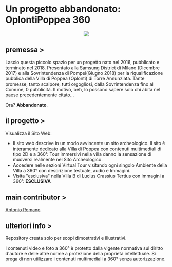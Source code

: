 # Un progetto abbandonato: OplontiPoppea 360

<p align="center">
  <img src="https://github.com/LaErre9/poppeaproject360/blob/main/images/presentation.JPG">
</p>

## premessa >
Lascio questa piccolo spazio per un progetto nato nel 2016, pubblicato e terminato nel 2018. Presentato alla Samsung District di Milano (Dicembre 2017) e alla Sovrintendenza di Pompei(Giugno 2018) per la riqualificazione pubblica della Villa di Poppea (Oplonti) di Torre Annunziata. Tante promesse, tanto scalpore, tutti orgogliosi, dalla Sovrintendenza fino al Comune, 0 pubblicità. Il motivo, beh, lo possono sapere solo chi abita nel paese precedentemente citato...

Ora? **Abbandonato**.

## il progetto >
Visualizza il Sito Web: 
- Il sito web descrive in un modo avvincente un sito archeologico. Il sito è interamente dedicato alla Villa di Poppea con contenuti multimediali di tipo 2D e a 360°. Tour immersivi nella villa danno la sensazione di muoversi realmente nel Sito Archeologico. <br>
- Accedere nelle sezioni Virtual Tour visitando ogni singolo Ambiente della Villa a 360° con descrizione testuale, audio e Immagini. <br>
- Visita "esclusiva" nella Villa B di Lucius Crassius Tertius con immagini a 360°. **ESCLUSIVA**

## main contributor >
<a href = "https://github.com/LaErre9" > Antonio Romano </a>

## ulteriori info >
Repository creata solo per scopi dimostrativi e illustrativi.

I contenuti video e foto a 360° è protetto dalla vigente normativa sul diritto d'autore e delle altre norme a protezione della proprietà intellettuale.
Si prega di non utilizzare i contenuti multimediali a 360° senza autorizzazione.
